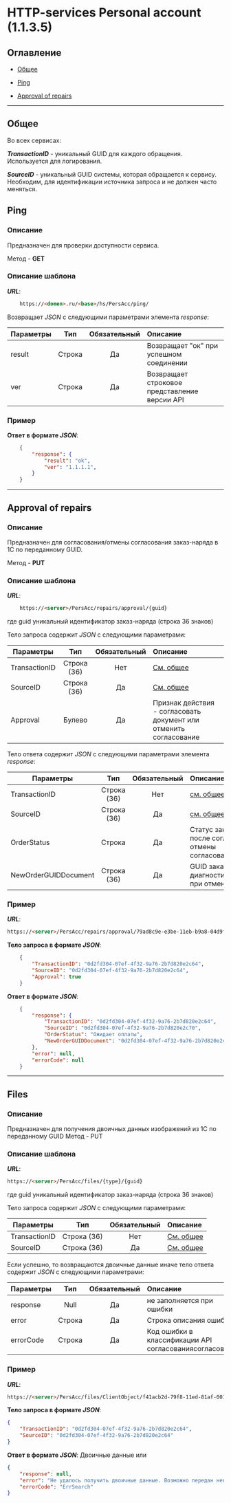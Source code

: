 # HTTP-services Personal аccount (1.1.3.5)

## Оглавление
- [Общее](#общее)

- [Ping](#ping)

- [Approval of repairs](#approval-of-repairs)

***

## Общее

Во всех сервисах:

**_TransactionID_** - уникальный GUID для каждого обращения. Используется для логирования.

**_SourceID_** - уникальный GUID системы, которая обращается к сервису. Необходим, для идентификации источника запроса и не должен часто меняться.


## Ping
### Описание
Предназначен для проверки доступности сервиса.

Метод - **GET**

### Описание шаблона
**_URL_**: 
```html
    https://<domen>.ru/<base>/hs/PersAcc/ping/
```
Возвращает _JSON_ с следующими параметрами элемента _response_:

| Параметры                |    Тип                  | Обязательный | Описание                         |
| ------------------------ | :---------------------: | :----------: | :------------------------------- |
| result                   |    Строка               | Да           | Возвращает "ок" при успешном соединении
| ver                      |    Строка               | Да           | Возвращает строковое представление версии API


### Пример

**Ответ в формате _JSON_**: 
```json
    {
        "response": {
            "result": "ok",
            "ver": "1.1.1.1",
        }
    }
```

***

## Approval of repairs
### Описание
Предназначен для согласования/отмены согласования заказ-наряда в 1С по переданному GUID.

Метод - **PUT**

### Описание шаблона
**_URL_**: 
```html
    https://<server>/PersAcc/repairs/approval/{guid}
```
где guid уникальный идентификатор заказ-наряда (строка 36 знаков)

Тело запроса содержит _JSON_ с следующими параметрами:

| Параметры                |    Тип                  | Обязательный | Описание                         |
| ------------------------ | :---------------------: | :----------: | :------------------------------- |
| TransactionID            |    Строка (36)          | Нет          | [См. общее](#общее)
| SourceID                 |    Строка (36)          | Да           | [См. общее](#общее)
| Approval                 |    Булево               | Да           | Признак действия - согласовать документ или отменить согласование


Тело ответа содержит _JSON_ с следующими параметрами элемента _response_:

| Параметры                |    Тип                  | Обязательный | Описание                         |
| ------------------------ | :---------------------: | :----------: | :------------------------------- |
| TransactionID            |    Строка (36)          | Нет          | [см. общее](#общее)
| SourceID                 |    Строка (36)          | Да           | [см. общее](#общее)
| OrderStatus              |    Строка               | Да           | Статус заказ-наряда после согласования или отмены согласованиясогласование
| NewOrderGUIDDocument     |    Строка (36)          | Да           | GUID заказ наряда на диагностику (создается при отмене согласования)


### Пример

**_URL_**: 
```html
https://<server>/PersAcc/repairs/approval/79ad8c9e-e3be-11eb-b9a8-04d9f5ae0304  
```

**Тело запроса в формате _JSON_**:
```json
    {
        "TransactionID": "0d2fd304-07ef-4f32-9a76-2b7d820e2c64",
        "SourceID": "0d2fd304-07ef-4f32-9a76-2b7d820e2c64",
        "Approval": true
    }
```

**Ответ в формате _JSON_**: 
```json
    {
        "response": {
            "TransactionID": "0d2fd304-07ef-4f32-9a76-2b7d820e2c64",
            "SourceID": "0d2fd304-07ef-4f32-9a76-2b7d820e2c70",
            "OrderStatus": "Ожидает оплаты",
            "NewOrderGUIDDocument": "0d2fd304-07ef-4f32-9a76-2b7d820e2c80"
        },
        "error": null,
        "errorCode": null
    }
```

***

## Files
### Описание
Предназначен для получения двоичных данных изображений из 1С по переданному GUID
Метод - PUT

### Описание шаблона
**_URL_**: 
```html
https://<server>/PersAcc/files/{type}/{guid}
```
где guid уникальный идентификатор заказ-наряда (строка 36 знаков)

Тело запроса содержит _JSON_ с следующими параметрами:

| Параметры                |    Тип                  | Обязательный | Описание                         |
| ------------------------ | :---------------------: | :----------: | :------------------------------- |
| TransactionID            |    Строка (36)          | Нет          | [См. общее](#общее)
| SourceID                 |    Строка (36)          | Да           | [См. общее](#общее)

Если успешно, то возвращаются двоичные данные иначе тело ответа содержит _JSON_ с следующими параметрами:

| Параметры                |    Тип                  | Обязательный | Описание                         |
| ------------------------ | :---------------------: | :----------: | :------------------------------- |
| response                 |    Null                 | Да           | не заполняется при ошибки
| error                    |    Строка               | Да           | Строка описания ошибки
| errorCode                |    Строка               | Да           | Код ошибки в классификации API согласованиясогласование


### Пример

**_URL_**: 
```html
https://<server>/PersAcc/files/ClientObject/f41acb2d-79f8-11ed-81af-00155df43007 
```

**Тело запроса в формате _JSON_**:
```json
{
    "TransactionID": "0d2fd304-07ef-4f32-9a76-2b7d820e2c64",
    "SourceID": "0d2fd304-07ef-4f32-9a76-2b7d820e2c64"
}
```

**Ответ в формате _JSON_**: 
Двоичные данные или
```json
{
    "response": null,
    "error": "Не удалось получить двоичные данные. Возможно передан некорректный идентификатор (guid)",
    "errorCode": "ErrSearch"
}
```
